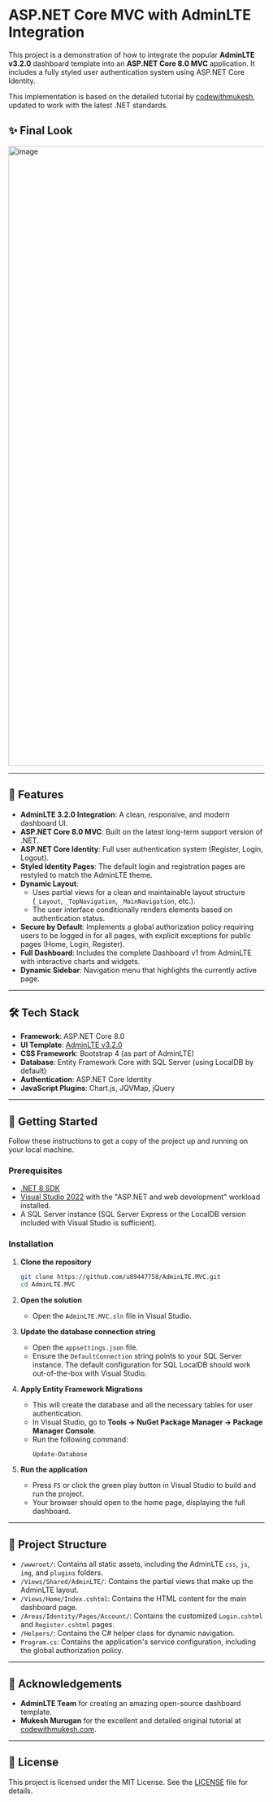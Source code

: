 # ASP.NET Core MVC with AdminLTE Integration

This project is a demonstration of how to integrate the popular **AdminLTE v3.2.0** dashboard template into an **ASP.NET Core 8.0 MVC** application. It includes a fully styled user authentication system using ASP.NET Core Identity.

This implementation is based on the detailed tutorial by [codewithmukesh](https://codewithmukesh.com/blog/integrating-adminlte-with-aspnet-core/), updated to work with the latest .NET standards.

## ✨ Final Look

<img width="1920" height="1219" alt="image" src="https://github.com/user-attachments/assets/d9e6d683-59ef-4638-a3d4-4980357638f2" />

---

## 🚀 Features

*   **AdminLTE 3.2.0 Integration**: A clean, responsive, and modern dashboard UI.
*   **ASP.NET Core 8.0 MVC**: Built on the latest long-term support version of .NET.
*   **ASP.NET Core Identity**: Full user authentication system (Register, Login, Logout).
*   **Styled Identity Pages**: The default login and registration pages are restyled to match the AdminLTE theme.
*   **Dynamic Layout**:
    *   Uses partial views for a clean and maintainable layout structure (`_Layout`, `_TopNavigation`, `_MainNavigation`, etc.).
    *   The user interface conditionally renders elements based on authentication status.
*   **Secure by Default**: Implements a global authorization policy requiring users to be logged in for all pages, with explicit exceptions for public pages (Home, Login, Register).
*   **Full Dashboard**: Includes the complete Dashboard v1 from AdminLTE with interactive charts and widgets.
*   **Dynamic Sidebar**: Navigation menu that highlights the currently active page.

---

## 🛠️ Tech Stack

*   **Framework**: ASP.NET Core 8.0
*   **UI Template**: [AdminLTE v3.2.0](https://adminlte.io/)
*   **CSS Framework**: Bootstrap 4 (as part of AdminLTE)
*   **Database**: Entity Framework Core with SQL Server (using LocalDB by default)
*   **Authentication**: ASP.NET Core Identity
*   **JavaScript Plugins**: Chart.js, JQVMap, jQuery

---

## 🏁 Getting Started

Follow these instructions to get a copy of the project up and running on your local machine.

### Prerequisites

*   [.NET 8 SDK](https://dotnet.microsoft.com/download/dotnet/8.0)
*   [Visual Studio 2022](https://visualstudio.microsoft.com/vs/) with the "ASP.NET and web development" workload installed.
*   A SQL Server instance (SQL Server Express or the LocalDB version included with Visual Studio is sufficient).

### Installation

1.  **Clone the repository**
    ```bash
    git clone https://github.com/u89447758/AdminLTE.MVC.git
    cd AdminLTE.MVC
    ```

2.  **Open the solution**
    *   Open the `AdminLTE.MVC.sln` file in Visual Studio.

3.  **Update the database connection string**
    *   Open the `appsettings.json` file.
    *   Ensure the `DefaultConnection` string points to your SQL Server instance. The default configuration for SQL LocalDB should work out-of-the-box with Visual Studio.

4.  **Apply Entity Framework Migrations**
    *   This will create the database and all the necessary tables for user authentication.
    *   In Visual Studio, go to **Tools -> NuGet Package Manager -> Package Manager Console**.
    *   Run the following command:
        ```powershell
        Update-Database
        ```

5.  **Run the application**
    *   Press `F5` or click the green play button in Visual Studio to build and run the project.
    *   Your browser should open to the home page, displaying the full dashboard.

---

## 📂 Project Structure

*   `/wwwroot/`: Contains all static assets, including the AdminLTE `css`, `js`, `img`, and `plugins` folders.
*   `/Views/Shared/AdminLTE/`: Contains the partial views that make up the AdminLTE layout.
*   `/Views/Home/Index.cshtml`: Contains the HTML content for the main dashboard page.
*   `/Areas/Identity/Pages/Account/`: Contains the customized `Login.cshtml` and `Register.cshtml` pages.
*   `/Helpers/`: Contains the C# helper class for dynamic navigation.
*   `Program.cs`: Contains the application's service configuration, including the global authorization policy.

---

## 🙏 Acknowledgements

*   **AdminLTE Team** for creating an amazing open-source dashboard template.
*   **Mukesh Murugan** for the excellent and detailed original tutorial at [codewithmukesh.com](https://codewithmukesh.com/blog/integrating-adminlte-with-aspnet-core/).

---

## 📜 License

This project is licensed under the MIT License. See the [LICENSE](LICENSE) file for details.
